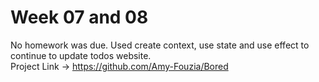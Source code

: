 # Week 07 and 08 
No homework was due. Used create context, use state and use effect to continue to update todos website.  
Project Link -> https://github.com/Amy-Fouzia/Bored
